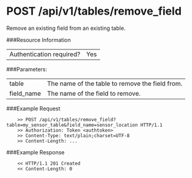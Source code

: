 POST /api/v1/tables/remove_field
================

Remove an existing field from an existing table.

###Resource Information
<table class='http_api'>
  <tr>
    <td>Authentication required?</td>
    <td>Yes</td>
  </tr>
</table>

###Parameters:
<table class='http_api'>
  <tr>
    <td>table</td>
    <td>The name of the table to remove the field from.</td>
  </tr>
  <tr>
    <td>field&#95;name</td>
    <td>The name of the field to remove.</td>
  </tr>
</table>

###Example Request

        >> POST /api/v1/tables/remove_field?table=my_sensor_table&field_name=sensor_location HTTP/1.1
        >> Authorization: Token <authtoken>
        >> Content-Type: text/plain;charset=UTF-8
        >> Content-Length: ...


###Example Response

        << HTTP/1.1 201 Created
        << Content-Length: 0
